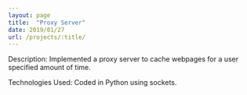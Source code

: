 ```yaml
---
layout: page
title:  "Proxy Server"
date: 2019/01/27
url: /projects/:title/
---
```


Description: Implemented a proxy server to cache webpages for a user specified amount of time.

Technologies Used: Coded in Python using sockets.
